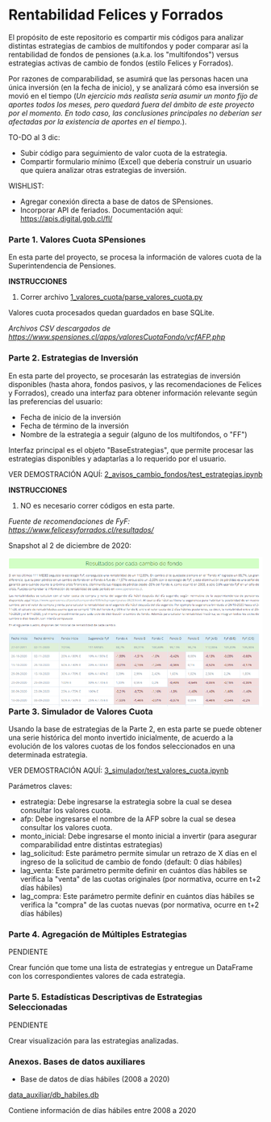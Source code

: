 # Rentabilidad Felices y Forrados

El propósito de este repositorio es compartir mis códigos para analizar distintas estrategias de cambios de multifondos y poder comparar así la rentabilidad de fondos de pensiones (a.k.a. los "multifondos") versus estrategias activas de cambio de fondos (estilo Felices y Forrados).

Por razones de comparabilidad, se asumirá que las personas hacen una única inversión (en la fecha de inicio), y se analizará cómo esa inversión se movió en el tiempo (*Un ejercicio más realista sería asumir un monto fijo de aportes todos los meses, pero quedará fuera del ámbito de este proyecto por el momento. En todo caso, las conclusiones principales no deberían ser afectadas por la existencia de aportes en el tiempo.*).

TO-DO al 3 dic:
- Subir código para seguimiento de valor cuota de la estrategia.
- Compartir formulario mínimo (Excel) que debería construir un usuario que quiera analizar otras estrategias de inversión.

WISHLIST:
- Agregar conexión directa a base de datos de SPensiones.
- Incorporar API de feriados. Documentación aquí: https://apis.digital.gob.cl/fl/



### Parte 1. Valores Cuota SPensiones

En esta parte del proyecto, se procesa la información de valores cuota de la Superintendencia de Pensiones. 

**INSTRUCCIONES**

1. Correr archivo [1_valores_cuota/parse_valores_cuota.py](/1_valores_cuota/parse_valores_cuota.py)

Valores cuota procesados quedan guardados en base SQLite.


*Archivos CSV descargados de https://www.spensiones.cl/apps/valoresCuotaFondo/vcfAFP.php*



### Parte 2. Estrategias de Inversión

En esta parte del proyecto, se procesarán las estrategias de inversión disponibles (hasta ahora, fondos pasivos, y las recomendaciones de Felices y Forrados), creado una interfaz para obtener información relevante según las preferencias del usuario:

- Fecha de inicio de la inversión
- Fecha de término de la inversión
- Nombre de la estrategia a seguir (alguno de los multifondos, o "FF")

Interfaz principal es el objeto "BaseEstrategias", que permite procesar las estrategias disponibles y adaptarlas a lo requerido por el usuario.

VER DEMOSTRACIÓN AQUÍ: [2_avisos_cambio_fondos/test_estrategias.ipynb](/2_avisos_cambio_fondos/test_estrategias.ipynb)


**INSTRUCCIONES**

1. NO es necesario correr códigos en esta parte. 



*Fuente de recomendaciones de FyF: https://www.felicesyforrados.cl/resultados/*

Snapshot al 2 de diciembre de 2020:

<img src="/data_auxiliar/snapshot_20201202.PNG"
     alt="snapshot"
     style="float: left; margin-right: 10px;" />



### Parte 3. Simulador de Valores Cuota

Usando la base de estrategias de la Parte 2, en esta parte se puede obtener una serie histórica del monto invertido inicialmente, de acuerdo a la evolución de los valores cuotas de los fondos seleccionados en una determinada estrategia.

VER DEMOSTRACIÓN AQUÍ: [3_simulador/test_valores_cuota.ipynb](/3_simulador/test_valores_cuota.ipynb)


Parámetros claves:
- estrategia: Debe ingresarse la estrategia sobre la cual se desea consultar los valores cuota.
- afp: Debe ingresarse el nombre de la AFP sobre la cual se desea consultar los valores cuota.
- monto_inicial: Debe ingresarse el monto inicial a invertir (para asegurar comparabilidad entre distintas estrategias)
- lag_solicitud: Este parámetro permite simular un retrazo de X días en el ingreso de la solicitud de cambio de fondo (default: 0 días hábiles)
- lag_venta: Este parámetro permite definir en cuántos días hábiles se verifica la "venta" de las cuotas originales (por normativa, ocurre en t+2 días hábiles)
- lag_compra: Este parámetro permite definir en cuántos días hábiles se verifica la "compra" de las cuotas nuevas (por normativa, ocurre en t+2 días hábiles)

### Parte 4. Agregación de Múltiples Estrategias

PENDIENTE

Crear función que tome una lista de estrategias y entregue un DataFrame con los correspondientes valores de cada estrategia.


### Parte 5. Estadísticas Descriptivas de Estrategias Seleccionadas

PENDIENTE

Crear visualización para las estrategias analizadas.


### Anexos. Bases de datos auxiliares

- Base de datos de días hábiles (2008 a 2020)

[data_auxiliar/db_habiles.db](/data_auxiliar/db_habiles.db)


Contiene información de días hábiles entre 2008 a 2020


